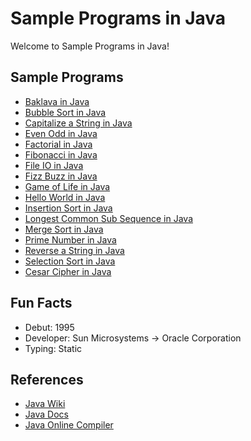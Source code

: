 # Sample Programs in Java

Welcome to Sample Programs in Java!

## Sample Programs

- [Baklava in Java](https://github.com/TheRenegadeCoder/sample-programs/issues/934)
- [Bubble Sort in Java](BubbleSort.java)
- [Capitalize a String in Java](https://github.com/TheRenegadeCoder/sample-programs/issues/1366)
- [Even Odd in Java](https://github.com/jrg94/sample-programs/issues/937)
- [Factorial in Java](https://github.com/TheRenegadeCoder/sample-programs/issues/931)
- [Fibonacci in Java](https://github.com/TheRenegadeCoder/sample-programs/issues/483)
- [File IO in Java](https://sample-programs.therenegadecoder.com/projects/file-io/)
- [Fizz Buzz in Java](https://sample-programs.therenegadecoder.com/projects/fizz-buzz/java/)
- [Game of Life in Java](https://github.com/jrg94/sample-programs/issues/108)
- [Hello World in Java](https://therenegadecoder.com/code/hello-world-in-java/)
- [Insertion Sort in Java](https://sample-programs.therenegadecoder.com/projects/insertion-sort/)
- [Longest Common Sub Sequence in Java](https://github.com/TheRenegadeCoder/sample-programs/issues/1364)
- [Merge Sort in Java](https://sample-programs.therenegadecoder.com/projects/merge-sort/)
- [Prime Number in Java](https://github.com/TheRenegadeCoder/sample-programs/issues/1372)
- [Reverse a String in Java](https://therenegadecoder.com/code/java/reverse-a-string-in-java/)
- [Selection Sort in Java](SelectionSort.java)
- [Cesar Cipher in Java](CesarCipher.java)

## Fun Facts

- Debut: 1995
- Developer: Sun Microsystems -> Oracle Corporation
- Typing: Static

## References

- [Java Wiki](https://en.wikipedia.org/wiki/Java_(programming_language))
- [Java Docs](https://docs.oracle.com/en/java/)
- [Java Online Compiler](https://www.jdoodle.com/online-java-compiler)
